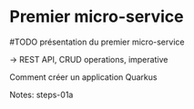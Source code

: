 <!-- .slide: class="transition bg-pink" -->

# Premier micro-service

#TODO présentation du premier micro-service 

-> REST API, CRUD operations, imperative 

Comment créer un application Quarkus

Notes:
steps-01a
